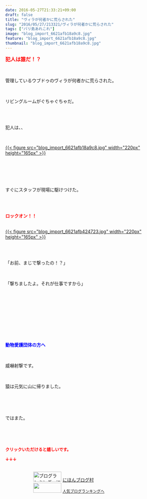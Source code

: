 ```yaml
---
date: 2016-05-27T21:33:21+09:00
draft: false
title: "ヴィラが何者かに荒らされた"
slug: "2016/05/27/213321/ヴィラが何者かに荒らされた"
tags: ["バリ島あれこれ"]
image: "blog_import_6621afb18a9c8.jpg"
feature: "blog_import_6621afb18a9c8.jpg"
thumbnail: "blog_import_6621afb18a9c8.jpg"
---
```

<p><font color="#ff0000" size="3"><strong>犯人は誰だ！？</strong></font></p><br/><p>管理しているウブドゥのヴィラが何者かに荒らされた。</p><br/><p>リビングルームがぐちゃぐちゃだ。</p><br/><br/><p>犯人は、、</p><br/><p><a href="blog_import_6621afb2c2605.jpg">{{< figure src="blog_import_6621afb18a9c8.jpg" width="220px" height="165px" >}}</a> </p><br/><br/><br/><br/><p>すぐにスタッフが現場に駆けつけた。</p><br/><br/><p><font color="#ff0000"><strong>ロックオン！！</strong></font></p><p><br/><a href="blog_import_6621afb55f22c.jpg">{{< figure src="blog_import_6621afb424723.jpg" width="220px" height="165px" >}}</a> <br/></p><br/><br/><p>「お前、まじで撃ったの！？」</p><br/><p>「撃ちましたよ。それが仕事ですから」</p><p><br/></p><br/><br/><p><br/><br/></p><br/><p><font color="#0000ff"><strong>動物愛護団体の方へ</strong></font></p><br/><p>威嚇射撃です。</p><br/><p>猿は元気に山に帰りました。</p><br/><br/><br/><p>ではまた。</p><br/><br/><br/><p><font color="#ff0000" size="2"><strong>クリックいただけると嬉しいです。<br/></strong></font></p><p><font color="#ff0000" size="2"><strong>↓↓↓</strong></font></p><p><br/><a href="ranking.html" target="_blank"><img border="0" alt="ブログランキング・にほんブログ村へ" src="data:image/svg+xml;charset=utf-8,%3Csvg%20xmlns%3D%22http%3A%2F%2Fwww.w3.org%2F2000%2Fsvg%22%20title%3D%22Placeholder%20for%20Images%22%20role%3D%22presentation%22%20viewBox%3D%220%200%2088%2031%22%20%2F%3E" width="88" height="31" data-src="https://img-proxy.blog-video.jp/images?url=http%3A%2F%2Fwww.blogmura.com%2Fimg%2Fwww88_31.gif" style="aspect-ratio: auto 88 / 31;"/><noscript><img border="0" alt="ブログランキング・にほんブログ村へ" src="https://img-proxy.blog-video.jp/images?url=http%3A%2F%2Fwww.blogmura.com%2Fimg%2Fwww88_31.gif" width="88" height="31"></noscript></a> <a href="ranking.html" target="_blank">にほんブログ村</a> <br/><a title="人気ブログランキングへ" href="link.php?1804582"><img border="0" src="data:image/svg+xml;charset=utf-8,%3Csvg%20xmlns%3D%22http%3A%2F%2Fwww.w3.org%2F2000%2Fsvg%22%20title%3D%22Placeholder%20for%20Images%22%20role%3D%22presentation%22%20viewBox%3D%220%200%2088%2031%22%20%2F%3E" width="88" height="31" data-src="https://blog.with2.net/img/banner/banner_22.gif" style="aspect-ratio: auto 88 / 31;"/><noscript><img border="0" src="https://blog.with2.net/img/banner/banner_22.gif" width="88" height="31"></noscript></a> <a style="FONT-SIZE: 12px" href="link.php?1804582">人気ブログランキングへ</a> </p>

